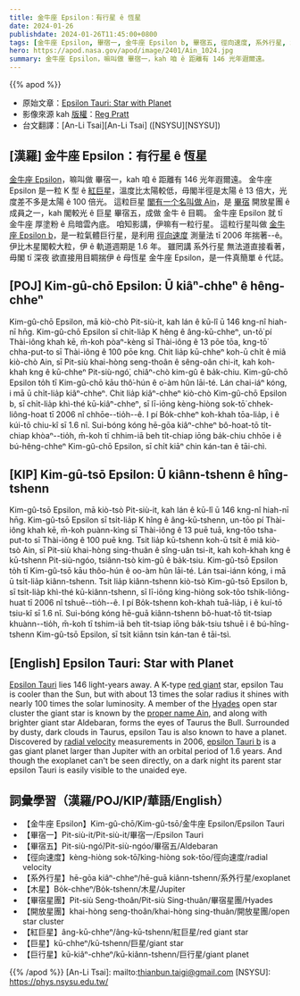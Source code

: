 ```yaml
---
title: 金牛座 Epsilon：有行星 ê 恆星
date: 2024-01-26
publishdate: 2024-01-26T11:45:00+0800
tags: [金牛座 Epsilon, 畢宿一, 金牛座 Epsilon b, 畢宿五, 徑向速度, 系外行星, 木星, 畢宿星團, 開放星團, 紅巨星, 巨星, 巨行星]
hero: https://apod.nasa.gov/apod/image/2401/Ain_1024.jpg
summary: 金牛座 Epsilon，嘛叫做 畢宿一，kah 咱 ê 距離有 146 光年遐爾遠。
---
```


{{% apod %}}

- 原始文章：[Epsilon Tauri: Star with Planet](https://apod.nasa.gov/apod/ap240126.html)
- 影像來源 kah [版權][copyright]：[Reg Pratt](https://www.r3gdigital.com/)
- 台文翻譯：[An-Li Tsai][An-Li Tsai] ([NSYSU][NSYSU])

## [漢羅] 金牛座 Epsilon：有行星 ê 恆星
[金牛座 Epsilon][Epsilon Tauri]，嘛叫做 畢宿一，kah 咱 ê 距離有 146 光年遐爾遠。
金牛座 Epsilon 是一粒 K 型 ê [紅巨星][red giant]，溫度比太陽較低，毋閣半徑是太陽 ê 13 倍大，光度差不多是太陽 ê 100 倍光。
這粒巨星 [閣有一个名叫做 Ain][proper name Ain]，是 [畢宿][Hyades] 開放星團 ê 成員之一，kah 閣較光 ê 巨星 畢宿五，成做 金牛 ê 目睭。
金牛座 Epsilon 就 tī 金牛座 厚塗粉 ê 烏暗雲內底。
咱知影講，伊嘛有一粒行星。
這粒行星叫做 [金牛座 Epsilon b][epsilon Tauri b]，是一粒氣體巨行星，是利用 [徑向速度][radial velocity] 測量法 tī 2006 年揣著--ê。
伊比木星閣較大粒，伊 ê 軌道週期是 1.6 年。
雖罔講 系外行星 無法道直接看著，毋閣 tī 深夜 欲直接用目睭揣伊 ê 母恆星 金牛座 Epsilon，是一件真簡單 ê 代誌。

## [POJ] Kim-gû-chō Epsilon: Ū kiâⁿ-chheⁿ ê hêng-chheⁿ
Kim-gû-chō Epsilon, mā kiò-chò Pit-siù-it, kah lán ê kū-lî ū 146 kng-nî hiah-nī hn̄g.
Kim-gû-chō Epsilon sī chi̍t-lia̍p K hêng ê âng-kū-chheⁿ, un-tō͘ pí Thài-iông khah kē, m̄-koh pòaⁿ-kèng sī Thài-iông ê 13 pōe tōa, kng-tō͘ chha-put-to sī Thài-iông ê 100 pōe kng.
Chit lia̍p kū-chheⁿ koh-ū chi̍t ê miâ kiò-chò Ain, sī Pit-siù khai-hòng seng-thoân ê sêng-oân chi-it, kah koh-khah kng ê kū-chheⁿ Pit-siù-ngó͘, chiâⁿ-chò kim-gû ê ba̍k-chiu.
Kim-gû-chō Epsilon to̍h tī Kim-gû-chō kāu thô͘-hún ê o͘-àm hûn lāi-té.
Lán chai-iáⁿ kóng, i mā ū chi̍t-lia̍p kiâⁿ-chheⁿ.
Chit lia̍p kiâⁿ-chheⁿ kiò-chò Kim-gû-chō Epsilon b, sī chi̍t-lia̍p khì-thé kū-kiâⁿ-chheⁿ, sī lī-iōng kèng-hiòng sok-tō͘ chhek-liông-hoat tī 2006 nî chhōe--tio̍h--ê.
I pí Bo̍k-chheⁿ koh-khah tōa-lia̍p, i ê kúi-tō chiu-kî sī 1.6 nî.
Sui-bóng kóng hē-gōa kiâⁿ-chheⁿ bô-hoat-tō ti̍t-chiap khòaⁿ--tio̍h, m̄-koh tī chhim-iā beh ti̍t-chiap iōng ba̍k-chiu chhōe i ê bú-hêng-chheⁿ Kim-gû-chō Epsilon, sī chi̍t kiāⁿ chin kán-tan ê tāi-chì.

## [KIP] Kim-gû-tsō Epsilon: Ū kiânn-tshenn ê hîng-tshenn
Kim-gû-tsō Epsilon, mā kiò-tsò Pit-siù-it, kah lán ê kū-lî ū 146 kng-nî hiah-nī hn̄g.
Kim-gû-tsō Epsilon sī tsi̍t-lia̍p K hîng ê âng-kū-tshenn, un-tōo pí Thài-iông khah kē, m̄-koh puànn-kìng sī Thài-iông ê 13 puē tuā, kng-tōo tsha-put-to sī Thài-iông ê 100 puē kng.
Tsit lia̍p kū-tshenn koh-ū tsi̍t ê miâ kiò-tsò Ain, sī Pit-siù khai-hòng sing-thuân ê sîng-uân tsi-it, kah koh-khah kng ê kū-tshenn Pit-siù-ngóo, tsiânn-tsò kim-gû ê ba̍k-tsiu.
Kim-gû-tsō Epsilon to̍h tī Kim-gû-tsō kāu thôo-hún ê oo-àm hûn lāi-té.
Lán tsai-iánn kóng, i mā ū tsi̍t-lia̍p kiânn-tshenn.
Tsit lia̍p kiânn-tshenn kiò-tsò Kim-gû-tsō Epsilon b, sī tsi̍t-lia̍p khì-thé kū-kiânn-tshenn, sī lī-iōng kìng-hiòng sok-tōo tshik-liông-huat tī 2006 nî tshuē--tio̍h--ê.
I pí Bo̍k-tshenn koh-khah tuā-lia̍p, i ê kuí-tō tsiu-kî sī 1.6 nî.
Sui-bóng kóng hē-guā kiânn-tshenn bô-huat-tō ti̍t-tsiap khuànn--tio̍h, m̄-koh tī tshim-iā beh ti̍t-tsiap iōng ba̍k-tsiu tshuē i ê bú-hîng-tshenn Kim-gû-tsō Epsilon, sī tsi̍t kiānn tsin kán-tan ê tāi-tsì.

## [English] Epsilon Tauri: Star with Planet
[Epsilon Tauri][Epsilon Tauri] lies 146 light-years away.
A K-type [red giant][red giant] star, epsilon Tau is cooler than the Sun, but with about 13 times the solar radius it shines with nearly 100 times the solar luminosity.
A member of the [Hyades][Hyades] open star cluster the giant star is known by the [proper name Ain][proper name Ain], and along with brighter giant star Aldebaran, forms the eyes of Taurus the Bull.
Surrounded by dusty, dark clouds in Taurus, epsilon Tau is also known to have a planet.
Discovered by [radial velocity][radial velocity] measurements in 2006, [epsilon Tauri b][epsilon Tauri b] is a gas giant planet larger than Jupiter with an orbital period of 1.6 years.
And though the exoplanet can't be seen directly, on a dark night its parent star epsilon Tauri is easily visible to the unaided eye.

## 詞彙學習（漢羅/POJ/KIP/華語/English）
- 【金牛座 Epsilon】Kim-gû-chō/Kim-gû-tsō/金牛座 Epsilon/Epsilon Tauri
- 【畢宿一】Pit-siù-it/Pit-siù-it/畢宿一/Epsilon Tauri
- 【畢宿五】Pit-siù-ngó͘/Pit-siù-ngóo/畢宿五/Aldebaran
- 【徑向速度】kèng-hiòng sok-tō͘/kìng-hiòng sok-tōo/徑向速度/radial velocity
- 【系外行星】hē-gōa kiâⁿ-chheⁿ/hē-guā kiânn-tshenn/系外行星/exoplanet
- 【木星】Bo̍k-chheⁿ/Bo̍k-tshenn/木星/Jupiter
- 【畢宿星團】Pit-siù Seng-thoân/Pit-siù Sing-thuân/畢宿星團/Hyades
- 【開放星團】khai-hòng seng-thoân/khai-hòng sing-thuân/開放星團/open star cluster
- 【紅巨星】âng-kū-chheⁿ/âng-kū-tshenn/紅巨星/red giant star
- 【巨星】kū-chheⁿ/kū-tshenn/巨星/giant star
- 【巨行星】kū-kiâⁿ-chheⁿ/kū-kiânn-tshenn/巨行星/giant planet

{{% /apod %}}
[An-Li Tsai]: mailto:thianbun.taigi@gmail.com
[NSYSU]: https://phys.nsysu.edu.tw/

[copyright]: https://apod.nasa.gov/apod/fap/lib/about_apod.html#srapply
[License]: https://creativecommons.org/licenses/by/3.0/

[Epsilon Tauri]:http://stars.astro.illinois.edu/sow/ain.html
[red giant]:https://en.wikipedia.org/wiki/Red_giant
[Hyades]:https://apod.nasa.gov/apod/ap121224.html
[proper name Ain]:https://en.wikipedia.org/wiki/List_of_proper_names_of_stars
[radial velocity]:https://exoplanets.nasa.gov/alien-worlds/ways-to-find-a-planet/#/1
[epsilon Tauri b]:https://exoplanets.nasa.gov/exoplanet-catalog/7044/epsilon-tauri-b/
